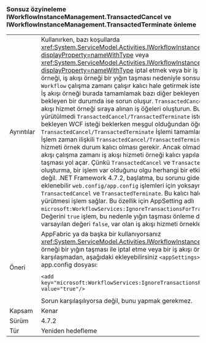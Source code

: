 ### <a name="avoiding-endless-recursion-for-iworkflowinstancemanagementtransactedcancel-and-iworkflowinstancemanagementtransactedterminate"></a>Sonsuz özyineleme IWorkflowInstanceManagement.TransactedCancel ve IWorkflowInstanceManagement.TransactedTerminate önleme

|   |   |
|---|---|
|Ayrıntılar|Kullanırken, bazı koşullarda <xref:System.ServiceModel.Activities.IWorkflowInstanceManagement.TransactedCancel%2A?displayProperty=nameWithType> veya <xref:System.ServiceModel.Activities.IWorkflowInstanceManagement.TransactedTerminate%2A?displayProperty=nameWithType> iptal etmek veya bir iş akışının sonlandırmak için API'ler hizmet örneği, iş akışı örneği bir yığın taşması nedeniyle sonsuz özyineleme karşılaşabilirsiniz zaman <code>Workflow</code> çalışma zamanı çalışır kalıcı hale getirmek istek işlenirken bir parçası olarak hizmet örneği. İş akışı örneği burada tamamlamak bazı diğer bekleyen WCF isteği için başka bir hizmet için bekleyen bir durumda ise sorun oluşur. <code>TransactedCancel</code> Ve <code>TransactedTerminate</code> işlemleri için iş akışı hizmet örneği sıraya alınan iş öğeleri oluşturun. Bu iş öğeleri işlenmesini bir parçası olarak yürütülmedi <code>TransactedCancel/TransactedTerminate</code> isteği. İş akışı hizmeti örneği tamamlamak diğer bekleyen WCF isteği beklerken meşgul olduğundan öğesi oluşturulan iş sıraya alınmış olarak kalır. <code>TransactedCancel/TransactedTerminate</code> İşlemi tamamlandıktan ve denetim istemciye döndürülür. İşlem zaman ilişkili <code>TransactedCancel/TransactedTerminate</code> yürütme girişimlerini işlemi, iş akışı hizmeti örnek durum kalıcı olması gerekir. Ancak olmadığı için bir bekleyen <code>WCF</code> istek örneği için iş akışı çalışma zamanı iş akışı hizmeti örneği kalıcı yapılamıyor ve sonsuz özyineleme döngü yığın taşması yol açar. Çünkü <code>TransactedCancel</code> ve <code>TransactedTerminate</code> yalnızca bellekte bir iş öğesi oluşturma, bir işlem var olduğunu olgu herhangi bir etkisi yoktur. Geri alma işlemi, iş öğesi atmak değil. .NET Framework 4.7.2, başlatma, bu sorunu gidermek için gösterdiğimizi bir <code>AppSetting</code> için eklenebilir <code>web.config/app.config</code> işlemleri için yoksaymak için söyler iş akışı hizmeti <code>TransactedCancel</code> ve <code>TransactedTerminate</code>. Bu kalıcı hale getirmek iş akışı örneği için beklemeden yürütmesi işlem sağlar. Bu özellik için AppSetting adlı <code>microsoft:WorkflowServices:IgnoreTransactionsForTransactedCancelAndTransactedTerminate</code>. Değerini <code>true</code> işlem, bu nedenle yığın taşması önleme dikkate alınması gerektiğini gösterir. Bu ayarı varsayılan değeri <code>false</code>, var olan iş akışı hizmeti örnekleri etkilenmez.|
|Öneri|AppFabric ya da başka bir kullanıyorsanız <xref:System.ServiceModel.Activities.IWorkflowInstanceManagement> istemci ve bu iş akışı hizmeti örneği bir yığın taşması ile iptal etme veya bir iş akışı örneği sonlandırılacak çalışırken karşılaşmadan, aşağıdaki ekleyebilirsiniz <code>&lt;appSettings&gt;</code> web.config/ Bölümü İş akışı hizmeti için app.config dosyası:<pre><code class="lang-xml">&lt;add key=&quot;microsoft:WorkflowServices:IgnoreTransactionsForTransactedCancelAndTransactedTerminate&quot; value=&quot;true&quot;/&gt;&#13;&#10;</code></pre>Sorun karşılaşılıyorsa değil, bunu yapmak gerekmez.|
|Kapsam|Kenar|
|Sürüm|4.7.2|
|Tür|Yeniden hedefleme|


